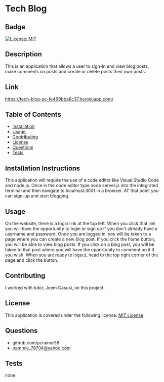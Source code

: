 
  # Tech Blog

  ## Badge
  [![License: MIT](https://img.shields.io/badge/License-MIT-yellow.svg)](https://opensource.org/licenses/MIT)

  ## Description 
  
  This is an application that allows a user to sign-in and view blog posts, make comments on posts and create or delete posts their own posts.

  ## Link

  https://tech-blog-pc-fe469bba8c37.herokuapp.com/

  ## Table of Contents 
  - [Installation](#installation) 
  - [Usage](#usage) 
  - [Contributing](#contributing) 
  - [License](#license) 
  - [Questions](#questions)
  - [Tests](#tests)

  ## Installation Instructions 
  
  This application will require the use of a code editor like Visual Studio Code and node.js.  Once in the code editor type node server.js into the integrated terminal and then navigate to localhost:3001 in a browser.  AT that point you can sign-up and start blogging.

  ## Usage 
 
  On the website, there is a login link at the top left.  When you click that link you will have the opportunity to login  or sign up if you don't already have a username and password.  Once you are logged in, you will be taken to a page where you can create a new blog post.  If you click the home button, you will be able to view blog posts.  If  you click on a blog post, you will be taken to that post where you will have the opportunity to comment on it if you wish.  When you are ready to logout, head to the top right corner of the page and click the button.

  ## Contributing   
 
  I worked with tutor, Joem Casusi, on this project. 
  
  ## License 
 
  This application is covered under the following license:
    [MIT License](https://opensource.org/licenses/)
  
  ## Questions
  
  - github.com/pcrainer38
  - pammie_78704@yahoo.com
  
   ## Tests 
  
   none
